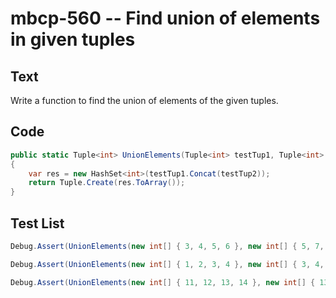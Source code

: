 # mbcp-560 -- Find union of elements in given tuples

## Text

Write a function to find the union of elements of the given tuples.

## Code

```csharp
public static Tuple<int> UnionElements(Tuple<int> testTup1, Tuple<int> testTup2)
{
    var res = new HashSet<int>(testTup1.Concat(testTup2));
    return Tuple.Create(res.ToArray());
}
```

## Test List

```csharp
Debug.Assert(UnionElements(new int[] { 3, 4, 5, 6 }, new int[] { 5, 7, 4, 10 }).SequenceEqual(new int[] { 3, 4, 5, 6, 7, 10 }));
```

```csharp
Debug.Assert(UnionElements(new int[] { 1, 2, 3, 4 }, new int[] { 3, 4, 5, 6 }).SequenceEqual(new int[] { 1, 2, 3, 4, 5, 6 }));
```

```csharp
Debug.Assert(UnionElements(new int[] { 11, 12, 13, 14 }, new int[] { 13, 15, 16, 17 }).SequenceEqual(new int[] { 11, 12, 13, 14, 15, 16, 17 }));
```
